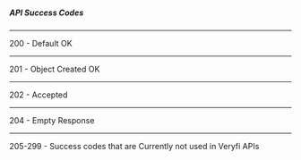 <h5 className="h5-title">API Success Codes</h5>

---
<p className="p-text"><span className="bold-text">200</span> - Default OK</p>

---
<p className="p-text"><span className="bold-text">201</span> - Object Created OK</p>

---
<p className="p-text"><span className="bold-text">202</span> - Accepted</p>

---
<p className="p-text"><span className="bold-text">204</span> - Empty Response</p>

---
<p className="p-text"><span className="bold-text">205-299</span> - Success codes that are Currently not used in Veryfi APIs</p>